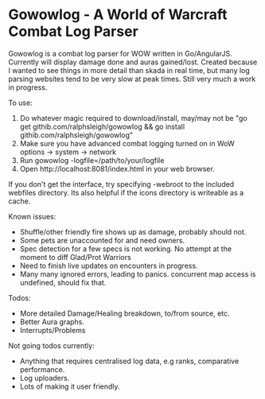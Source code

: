 Gowowlog - A World of Warcraft Combat Log Parser
======

Gowowlog is a combat log parser for WOW written in Go/AngularJS. Currently will display damage done and auras gained/lost. Created because I wanted to see things in more detail than skada in real time, but many log parsing websites tend to be very slow at peak times. Still very much a work in progress.

To use:

1) Do whatever magic required to download/install, may/may not be "go get githib.com/ralphsleigh/gowowlog && go install githib.com/ralphsleigh/gowowlog"
2) Make sure you have advanced combat logging turned on in WoW options -> system -> network
3) Run gowowlog -logfile=/path/to/your/logfile
4) Open http://localhost:8081/index.html in your web browser.

If you don't get the interface, try specifying -webroot to the included webfiles directory. Its also helpful if the icons directory is writeable as a cache.

Known issues:

* Shuffle/other friendly fire shows up as damage, probably should not.
* Some pets are unaccounted for and need owners.
* Spec detection for a few specs is not working. No attempt at the moment to diff Glad/Prot Warriors
* Need to finish live updates on encounters in progress. 
* Many many ignored errors, leading to panics. concurrent map access is undefined, should fix that.

Todos:

* More detailed Damage/Healing breakdown, to/from source, etc.
* Better Aura graphs.
* Interrupts/Problems 

Not going todos currently:

* Anything that requires centralised log data, e.g ranks, comparative performance.
* Log uploaders.
* Lots of making it user friendly.

